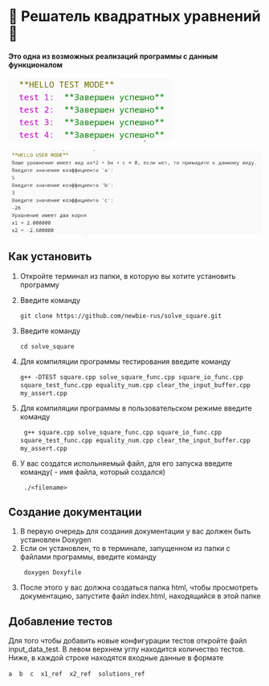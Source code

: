 # :muscle: Решатель квадратных уравнений :muscle:
#### Это одна из возможных реализаций программы с данным функционалом
![](https://github.com/newbie-rus/solve_square/blob/main/kod_test.png?raw=true)

![](https://github.com/newbie-rus/solve_square/blob/main/kod_user.png?raw=true)
## Как установить
1) Откройте терминал из папки, в которую вы хотите установить программу

2) Введите команду
   ```
   git clone https://github.com/newbie-rus/solve_square.git
   ```
3) Введите команду
   ```
   cd solve_square
   ```
4) Для компиляции программы тестирования введите команду
    ```
    g++ -DTEST square.cpp solve_square_func.cpp square_io_func.cpp square_test_func.cpp equality_num.cpp clear_the_input_buffer.cpp my_assert.cpp
    ```
5) Для компиляции программы в пользовательском режиме введите команду
   ```
    g++ square.cpp solve_square_func.cpp square_io_func.cpp square_test_func.cpp equality_num.cpp clear_the_input_buffer.cpp my_assert.cpp
   ```
6) У вас создатся испольняемый файл, для его запуска введите команду(<filename> - имя файла, который создался)
   ```
    ./<filename>
   ```
## Создание документации
1) В первую очередь для создания документации у вас должен быть установлен Doxygen
2) Если он установлен, то в терминале, запущенном из папки с файлами программы, введите команду
   ```
    doxygen Doxyfile
   ```
3) После этого у вас должна создаться папка html, чтобы просмотреть документацию, запустите файл index.html, находящийся в этой папке
## Добавление тестов
Для того чтобы добавить новые конфигурации тестов откройте файл input_data_test.
В левом верхнем углу находится количество тестов.
Ниже, в каждой строке находятся входные данные в формате

`a  b  c  x1_ref  x2_ref  solutions_ref`

